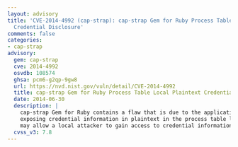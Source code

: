 ```yaml
---
layout: advisory
title: 'CVE-2014-4992 (cap-strap): cap-strap Gem for Ruby Process Table Local Plaintext
  Credential Disclosure'
comments: false
categories:
- cap-strap
advisory:
  gem: cap-strap
  cve: 2014-4992
  osvdb: 108574
  ghsa: pcm6-g2qp-9gw8
  url: https://nvd.nist.gov/vuln/detail/CVE-2014-4992
  title: cap-strap Gem for Ruby Process Table Local Plaintext Credential Disclosure
  date: 2014-06-30
  description: |
    cap-strap Gem for Ruby contains a flaw that is due to the application
    exposing credential information in plaintext in the process table listing. This
    may allow a local attacker to gain access to credential information.
  cvss_v3: 7.8
---
```

